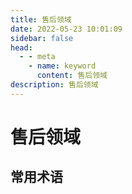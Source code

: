 ```yaml
---
title: 售后领域
date: 2022-05-23 10:01:09
sidebar: false
head:
  - - meta
    - name: keyword
      content: 售后领域
description: 售后领域
---
```


# 售后领域

## 常用术语

